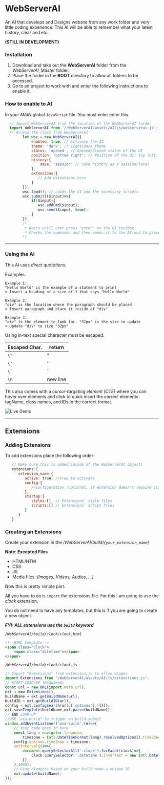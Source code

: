 # WebServerAI
An AI that develops and Designs website from any work folder and very little coding experience. This AI will be able to remember what your latest history, clear and etc.

**(STILL IN DEVELOPMENT)**
### Installation
1. Download and take out the **WebServerAI** folder from the _WebServerAI_Master_ folder.
2. Place the folder in the **ROOT** directory to allow all folders to be accessed.
3. Go to an project to work with and enter the following instructions to enable it.
   
### How to enable to AI
In your _MAIN_ global `JavaScript` file. You must enter enter this
```js
  // Import WebServerAI from the location of the WebServerAI folder
  import WebServerAI from '//WebServerAI/assets/AI/js/webserverai.js';
  // Access the class from WebServerAI
        let wsc = new WebServerAI({
            enabled: true, // Activate the AI
            theme: 'dark', // Light/Dark theme
            status: 'opened', // Opened/Closed status of the UI
            position: 'bottom right', // Position of the UI: top left, top center, top right, center left, center right, bottom left, bottom center, bottom right
            history:{
                save: 'session' // Save history as a session/local
            },
            extensions:{
               // Add extensions here
            }
        });
        wsc.load(); // Loads the UI and the necessary scripts
        wsc.submit(($input)=>{
            if($input){
               wsc.addCmd($input);
               wsc.send($input, true);
            }
        });
        /*
         * Waits until user press "enter" on the UI textbox.
         * Checks the commands and then sends it to the AI and to process then execute.
        */
```
***
### Using the AI
This AI uses _direct quotations_. 

Examples:
```
Example 1:
"Hello World" is the example of a statment to print
> Insert a heading of a size of 1 that says "Hello World"

Example 2:
"div" is the location where the paragraph should be placed
> Insert paragraph and place it inside of "div"

Example 3:
"div" is the element to look for. "32px" is the size to update
> Update "div" to size "32px"
```

Using in-text special character must be escaped.

| Escaped Char.      | return   |
| ------------------ | -------- |
| `\"`               |   "      |
| `\'`               |   '      |
| <code>\\`</code>   |   `      |
| `\n`               | new line |


This also comes with a _cursor-targeting element (CTE)_ where you can hover over elements and click to quick insert the correct elements` tagName, class names, and IDs in the correct format.

![Live Demo](https://github.com/XHiddenProjects/WebServerAI/blob/main/extras/LiveDemo.gif)

***
## Extensions

### Adding Extensions
To add extensions place the following order:
```js
   // Make sure this is added inside of the WebServerAI object!
   extensions:{
      extension_name:{
         active: true, //true to activate
         config:{
            //configuration (optional, if extension doesn't require it)
         },
         startup:{
            styles:[], // Extensions` style files
            scripts:[] // Extensions` script files
         }
      }
   }
```

### Creating an Extensions
Create your extension in the _/WebServerAI/build/`{your_extension_name}`_

**Note: Excepted Files**
* HTML/HTM
* CSS
* JS
* Media files: _(Images, Videos, Audios, ...)_

Now this is pretty simple part.

All you have to do is `import` the extensions file. For this I am going to use the _clock_ extension.

You do not need to have any templates, but this is if you are going to create a new object.

   _**FYI: ALL extensions use the `build` keyword**_

_`/WebServerAI/build/clock/clock.html`_
```html
<!--HTML template-->
<span class="clock">
    <span class="datetime"></span>
</span>
```

_`/WebServerAI/build/clock/clock.js`_
```js
// Import "Extensions" from extension.js to allow usages
import Extensions from "/WebServerAI/assets/AI/js/extenstions.js";
// START LOAD-UP (Required)
const url = new URL(import.meta.url),
ext = new Extensions(),
buildName = ext.getBuildName(url),
buildID = ext.getBuildID(url),
config = ext.configSearch(url,['options'],[{}]);
ext.saveTemplate(buildName,ext.parse(buildName));
// END LOAD-UP
//USE "wsa-build" to trigger on build-submit
window.addEventListener('wsa-build',(e)=>{
    // Your code goes in here
    const lang = navigator.language,
        timezone = Intl.DateTimeFormat(lang).resolvedOptions().timeZone;
    config.options.timeZone = timezone;
    setInterval(()=>{
        document.querySelectorAll('.clock').forEach((clock)=>{
            clock.querySelector('.datetime').innerText = new Intl.DateTimeFormat(lang,config.options).format(new Date()); 
        }); 
    },1000);
    // Give elements based on your build name a unique ID
    ext.update(buildName);
});
```



